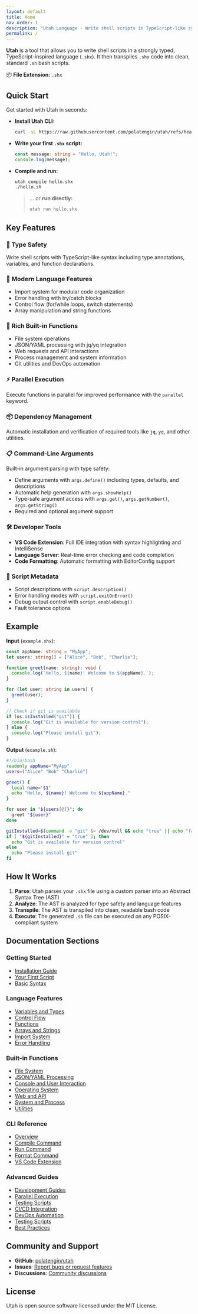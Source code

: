 ```yaml
---
layout: default
title: Home
nav_order: 1
description: "Utah Language - Write shell scripts in TypeScript-like syntax"
permalink: /
---
```


**Utah** is a tool that allows you to write shell scripts in a strongly typed, TypeScript-inspired language (`.shx`). It then transpiles `.shx` code into clean, standard `.sh` bash scripts.

📦 **File Extension:** `.shx`

## Quick Start

Get started with Utah in seconds:

- **Install Utah CLI:**

  ```bash
  curl -sL https://raw.githubusercontent.com/polatengin/utah/refs/heads/main/scripts/install.sh | sudo bash
  ```

- **Write your first `.shx` script:**

  ```typescript
  const message: string = "Hello, Utah!";
  console.log(message);
  ```

- **Compile and run:**

  ```bash
  utah compile hello.shx
  ./hello.sh
  ```

  > ... or **run directly:**
  >
  > ```bash
  > utah run hello.shx
  > ```

## Key Features

### 🎯 **Type Safety**

Write shell scripts with TypeScript-like syntax including type annotations, variables, and function declarations.

### 🔄 **Modern Language Features**

- Import system for modular code organization
- Error handling with try/catch blocks
- Control flow (for/while loops, switch statements)
- Array manipulation and string functions

### 🧩 **Rich Built-in Functions**

- File system operations
- JSON/YAML processing with jq/yq integration
- Web requests and API interactions
- Process management and system information
- Git utilities and DevOps automation

### ⚡ **Parallel Execution**

Execute functions in parallel for improved performance with the `parallel` keyword.

### 📦 **Dependency Management**

Automatic installation and verification of required tools like `jq`, `yq`, and other utilities.

### 📋 **Command-Line Arguments**

Built-in argument parsing with type safety:

- Define arguments with `args.define()` including types, defaults, and descriptions
- Automatic help generation with `args.showHelp()`
- Type-safe argument access with `args.get()`, `args.getNumber()`, `args.getString()`
- Required and optional argument support

### 🛠️ **Developer Tools**

- **VS Code Extension**: Full IDE integration with syntax highlighting and IntelliSense
- **Language Server**: Real-time error checking and code completion
- **Code Formatting**: Automatic formatting with EditorConfig support

### 📝 **Script Metadata**

- Script descriptions with `script.description()`
- Error handling modes with `script.exitOnError()`
- Debug output control with `script.enableDebug()`
- Fault tolerance options

## Example

**Input** (`example.shx`):

```typescript
const appName: string = "MyApp";
let users: string[] = ["Alice", "Bob", "Charlie"];

function greet(name: string): void {
  console.log(`Hello, ${name}! Welcome to ${appName}.`);
}

for (let user: string in users) {
  greet(user);
}

// Check if git is available
if (os.isInstalled("git")) {
  console.log("Git is available for version control");
} else {
  console.log("Please install git");
}
```

**Output** (`example.sh`):

```bash
#!/bin/bash
readonly appName="MyApp"
users=("Alice" "Bob" "Charlie")

greet() {
  local name="$1"
  echo "Hello, ${name}! Welcome to ${appName}."
}

for user in "${users[@]}"; do
  greet "${user}"
done

gitInstalled=$(command -v "git" &> /dev/null && echo "true" || echo "false")
if [ "${gitInstalled}" = "true" ]; then
  echo "Git is available for version control"
else
  echo "Please install git"
fi
```

## How It Works

1. **Parse**: Utah parses your `.shx` file using a custom parser into an Abstract Syntax Tree (AST)
2. **Analyze**: The AST is analyzed for type safety and language features
3. **Transpile**: The AST is transpiled into clean, readable bash code
4. **Execute**: The generated `.sh` file can be executed on any POSIX-compliant system

## Documentation Sections

### Getting Started

- [Installation Guide](getting-started/installation.md)
- [Your First Script](getting-started/first-script.md)
- [Basic Syntax](getting-started/syntax.md)

### Language Features

- [Variables and Types](language-features/variables.md)
- [Control Flow](language-features/control-flow.md)
- [Functions](language-features/functions.md)
- [Arrays and Strings](language-features/arrays-strings.md)
- [Import System](language-features/imports.md)
- [Error Handling](language-features/error-handling.md)

### Built-in Functions

- [File System](functions/filesystem.md)
- [JSON/YAML Processing](functions/json-yaml.md)
- [Console and User Interaction](functions/console.md)
- [Operating System](functions/operating-system.md)
- [Web and API](functions/web.md)
- [System and Process](functions/system.md)
- [Utilities](functions/utilities.md)

### CLI Reference

- [Overview](cli/index.md)
- [Compile Command](cli/compile.md)
- [Run Command](cli/run.md)
- [Format Command](cli/format.md)
- [VS Code Extension](cli/vscode-extension.md)

### Advanced Guides

- [Development Guides](guides/index.md)
- [Parallel Execution](guides/parallel.md)
- [Testing Scripts](guides/testing.md)
- [CI/CD Integration](guides/cicd.md)
- [DevOps Automation](guides/devops.md)
- [Testing Scripts](guides/testing.md)
- [Best Practices](guides/best-practices.md)

## Community and Support

- **GitHub**: [polatengin/utah](https://github.com/polatengin/utah)
- **Issues**: [Report bugs or request features](https://github.com/polatengin/utah/issues)
- **Discussions**: [Community discussions](https://github.com/polatengin/utah/discussions)

## License

Utah is open source software licensed under the MIT License.
